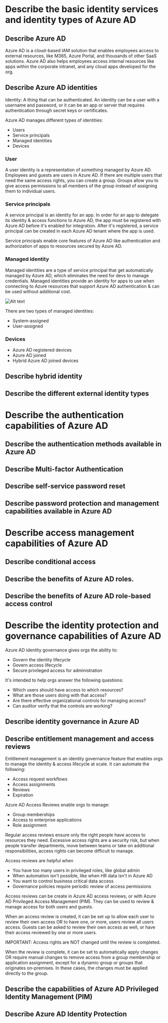 # Describe the basic identity services and identity types of Azure AD
## Describe Azure AD
Azure AD is a cloud-based IAM solution that enables employees access to external resources, like M365, Azure Portal, and thousands of other SaaS solutions. Azure AD also helps employees access internal resources like apps within the corporate intranet, and any cloud apps developed for the org. 

## Describe Azure AD identities
Identity: A thing that can be authenticated. An identity can be a user with a username and password, or it can be an app or server that requires authentication through secret keys or certificates.

Azure AD manages different types of identities: 
- Users
- Service principals
- Managed identities
- Devices

### User
A user identity is a representation of something managed by Azure AD. Employees and guests are users in Azure AD. If there are multiple users that need the same access rights, you can create a group. Groups allow you to give access permissions to all members of the group instead of assigning them to individual users.

### Service principals
A service principal is an identity for an app. In order for an app to delegate its identity & access functions to Azure AD, the app must be registered with Azure AD before it's enabled for integration. After it's registered, a service principal can be created in each Azure AD tenant where the app is used. 

Service principals enable core features of Azure AD like authentication and authorization of apps to resources secured by Azure AD.

### Managed identity
Managed identities are a type of service principal that get automatically managed by Azure AD, which eliminates the need for devs to manage credentials. Managed identities provide an identity for apps to use when connecting to Azure resources that support Azure AD authentication & can be used without additional cost.

![Alt text](https://learn.microsoft.com/en-us/training/wwl-sci/explore-basic-services-identity-types/media/when-use-managed-identities-expanded.png#lightbox)

There are two types of managed identities:
- System-assigned
- User-assigned

### Devices

- Azure AD registered devices
- Azure AD joined
- Hybrid Azure AD joined devices



## Describe hybrid identity

## Describe the different external identity types

# Describe the authentication capabilities of Azure AD
## Describe the authentication methods available in Azure AD

## Describe Multi-factor Authentication

## Describe self-service password reset

## Describe password protection and management capabilities available in Azure AD

# Describe access management capabilities of Azure AD
## Describe conditional access

## Describe the benefits of Azure AD roles.

## Describe the benefits of Azure AD role-based access control



# Describe the identity protection and governance capabilities of Azure AD
Azure AD identity governance gives orgs the ability to:
- Govern the identity lifecycle
- Govern access lifecycle
- Secure privileged access for administration

It's intended to help orgs answer the following questions:
- Which users should have access to which resources?
- What are those users doing with that access?
- Are there effective organizational controls for managing access?
- Can auditor verify that the controls are working?

## Describe identity governance in Azure AD

## Describe entitlement management and access reviews
Entitlement management is an identity governance feature that enables orgs to manage the identity & access lifecycle at scale. It can automate the following:

- Access request workflows
- Access assignments
- Reviews
- Expiration

Azure AD Access Reviews enable orgs to manage:

- Group memberships
- Access to enterprise applications
- Role assignment

Regular access reviews ensure only the right people have access to resources they need. Excessive access rights are a security risk, but when people transfer departments, move between teams or take on additional responsibilities, access rights can become difficult to manage.

Access reviews are helpful when

- You have too many users in privileged roles, like global admin
- When automation isn't possible, like when HR data isn't in Azure AD
- You want to control business critical data access
- Governance policies require periodic review of access permissions

Access reviews can be create in Azure AD access reviews, or with Azure AD Privileged Access Management (PIM). They can be used to review & manage access for both users and guests.

When an access review is created, it can be set up to allow each user to review their own access OR to have one, or more, users review all users access. Guests can be asked to review their own access as well, or have their access reviewed by one or more users.

IMPORTANT: Access rights are NOT changed until the review is completed. 

When the review is complete, it can be set to automatically apply changes OR require manual changes to remove access from a group membership or application assignment, except for a dynamic group or groups that originates on-premises. In these cases, the changes must be applied directly to the group.

## Describe the capabilities of Azure AD Privileged Identity Management (PIM)

## Describe Azure AD Identity Protection
